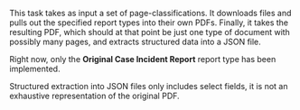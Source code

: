 This task takes as input a set of page-classifications. It downloads files and
pulls out the specified report types into their own PDFs. Finally, it takes the
resulting PDF, which should at that point be just one type of document with
possibly many pages, and extracts structured data into a JSON file.

Right now, only the **Original Case Incident Report** report type has been
implemented.

Structured extraction into JSON files only includes select fields, it is not an
exhaustive representation of the original PDF.
